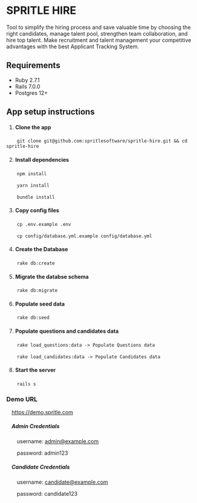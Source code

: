 # SPRITLE HIRE

Tool to simplify the hiring process and save valuable time by choosing the right candidates, manage talent pool, strengthen team collaboration, and hire top talent. Make recruitment and talent management your competitive advantages with the best Applicant Tracking System.

## Requirements

- Ruby 2.7.1
- Rails 7.0.0
- Postgres 12+

## App setup instructions

1. #### Clone the app

&emsp;&emsp;`git clone git@github.com:spritlesoftware/spritle-hire.git && cd spritle-hire`

2. #### Install dependencies

&emsp;&emsp;`npm install`

&emsp;&emsp;`yarn install`

&emsp;&emsp;`bundle install`

3. #### Copy config files

&emsp;&emsp;`cp .env.example .env`

&emsp;&emsp;`cp config/database.yml.example config/database.yml`

4. #### Create the Database

&emsp;&emsp;`rake db:create`

5. #### Migrate the databse schema

&emsp;&emsp;`rake db:migrate`

6. #### Populate seed data

&emsp;&emsp;`rake db:seed`

7. #### Populate questions and candidates data

&emsp;&emsp;`rake load_questions:data -> Populate Questions data`

&emsp;&emsp;`rake load_candidates:data -> Populate Candidates data`

8. #### Start the server

&emsp;&emsp;`rails s`

### Demo URL

&emsp;https://demo.spritle.com

##### &emsp;Admin Credentials

&emsp;&emsp;username: admin@example.com

&emsp;&emsp;password: admin123

##### &emsp;Candidate Credentials

&emsp;&emsp;username: candidate@example.com

&emsp;&emsp;password: candidate123

